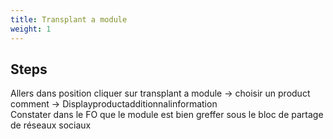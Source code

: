 ```yaml
---
title: Transplant a module
weight: 1
---
```

## Steps

Allers dans position cliquer sur transplant a module 
-> choisir un product comment 
-> Displayproductadditionnalinformation\
Constater dans le FO que le module est bien greffer sous le bloc de partage de réseaux sociaux

